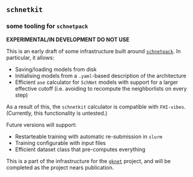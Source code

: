 ## `schnetkit`
### some tooling for `schnetpack`

**EXPERIMENTAL/IN DEVELOPMENT DO NOT USE**

This is an early draft of some infrastructure built around [`schnetpack`](https://github.com/atomistic-machine-learning/schnetpack). In particular, it allows:

- Saving/loading models from disk
- Initialising models from a `.yaml`-based description of the architecture
- Efficient `ase` calculator for `SchNet` models with support for a larger effective cutoff (i.e. avoiding to recompute the neighborlists on every step)

As a result of this, the `schnetkit` calculator is compatible with `FHI-vibes`. (Currently, this functionality is untested.)

Future versions will support:

- Restarteable training with automatic re-submission in `slurm`
- Training configurable with input files
- Efficient dataset class that pre-computes everything

This is a part of the infrastructure for the [`gknet`](https://marcel.science/gknet) project, and will be completed as the project nears publication.
